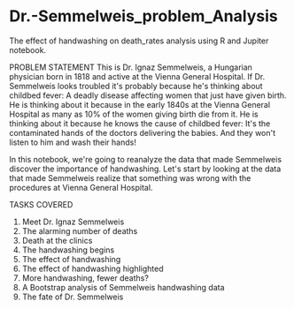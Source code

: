 # Dr.-Semmelweis_problem_Analysis
The effect of handwashing on death_rates analysis using R and Jupiter notebook.


PROBLEM STATEMENT
This is Dr. Ignaz Semmelweis, a Hungarian physician born in 1818 and active at the Vienna General Hospital. If Dr. Semmelweis looks troubled it's probably because he's thinking about childbed fever: A deadly disease affecting women that just have given birth. He is thinking about it because in the early 1840s at the Vienna General Hospital as many as 10% of the women giving birth die from it. He is thinking about it because he knows the cause of childbed fever: It's the contaminated hands of the doctors delivering the babies. And they won't listen to him and wash their hands!

In this notebook, we're going to reanalyze the data that made Semmelweis discover the importance of handwashing. Let's start by looking at the data that made Semmelweis realize that something was wrong with the procedures at Vienna General Hospital.

TASKS COVERED
1. Meet Dr. Ignaz Semmelweis
2. The alarming number of deaths
3. Death at the clinics
4. The handwashing begins
5. The effect of handwashing
6. The effect of handwashing highlighted
7. More handwashing, fewer deaths?
8. A Bootstrap analysis of Semmelweis handwashing data
9. The fate of Dr. Semmelweis

